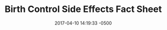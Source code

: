 ---
layout: item
category: item
my_id: "#0083"
loc: "083000"
title: "Birth Control Side Effects Fact Sheet"
permalink: /birth-control-side-effects-fact-sheet/
store: true

date: 2017-04-10 14:19:33 -0500

front-pic: birth-control-side-effects-fact-sheet-front.jpg
social-pic: birth-control-side-effects-fact-sheet-social.jpg
pdf: birth-control-side-effects-fact-sheet.pdf

issues: Abortion
type: Fact Sheet
target-age: Teens, Young Adults, Adults
target-audience: Church Groups, College Students, High School Students, Youth Group
language: English

comment: true
share: true
no-description: true
---